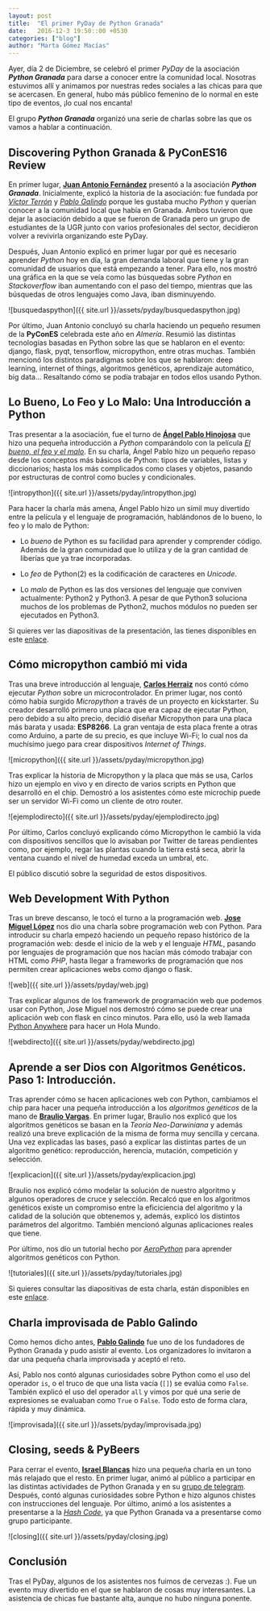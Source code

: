 ```yaml
---
layout: post
title:  "El primer PyDay de Python Granada"
date:   2016-12-3 19:50::00 +0530
categories: ["blog"]
author: "Marta Gómez Macías"
---
```


Ayer, día 2 de Diciembre, se celebró el primer _PyDay_ de la asociación ___Python Granada___ para darse a conocer entre la comunidad local. Nosotras estuvimos allí y animamos por nuestras redes sociales a las chicas para que se acercasen. En general, hubo más público femenino de lo normal en este tipo de eventos, ¡lo cual nos encanta!

El grupo ___Python Granada___ organizó una serie de charlas sobre las que os vamos a hablar a continuación.

## Discovering Python Granada & PyConES16 Review

En primer lugar, [__Juan Antonio Fernández__](https://twitter.com/sinclair_88) presentó a la asociación ___Python Granada___. Inicialmente, explicó la historia de la asociación: fue fundada por [_Víctor Terrón_](https://twitter.com/pyctor) y [_Pablo Galindo_](https://twitter.com/pablogsalgado) porque les gustaba mucho _Python_ y querían conocer a la comunidad local que había en Granada. Ambos tuvieron que dejar la asociación debido a que se fueron de Granada pero un grupo de estudiantes de la UGR junto con varios profesionales del sector, decidieron volver a revivirla organizando este PyDay. 

Después, Juan Antonio explicó en primer lugar por qué es necesario aprender _Python_ hoy en día, la gran demanda laboral que tiene y la gran comunidad de usuarios que está empezando a tener. Para ello, nos mostró una gráfica en la que se veía como las búsquedas sobre _Python_ en _Stackoverflow_ iban aumentando con el paso del tiempo, mientras que las búsquedas de otros lenguajes como Java, iban disminuyendo.


![busquedaspython]({{ site.url }}/assets/pyday/busquedaspython.jpg)

Por último, Juan Antonio concluyó su charla haciendo un pequeño resumen de la __PyConES__ celebrada este año en _Almería_. Resumió las distintas tecnologías basadas en Python sobre las que se hablaron en el evento: django, flask, pyqt, tensorflow, micropython, entre otras muchas. También mencionó los distintos paradigmas sobre los que se hablaron: deep learning, internet of things, algoritmos genéticos, aprendizaje automático, big data... Resaltando cómo se podía trabajar en todos ellos usando Python.

## Lo Bueno, Lo Feo y Lo Malo: Una Introducción a Python

Tras presentar a la asociación, fue el turno de [__Ángel Pablo Hinojosa__](https://twitter.com/psicobyte_) que hizo una pequeña introducción a _Python_ comparándolo con la película [_El bueno, el feo y el malo_](http://www.filmaffinity.com/es/film277815.html). En su charla, Ángel Pablo hizo un pequeño repaso desde los conceptos más básicos de Python: tipos de variables, listas y diccionarios; hasta los más complicados como clases y objetos, pasando por estructuras de control como bucles y condicionales.

![intropython]({{ site.url }}/assets/pyday/intropython.jpg)

Para hacer la charla más amena, Ángel Pablo hizo un símil muy divertido entre la película y el lenguaje de programación, hablándonos de lo bueno, lo feo y lo malo de Python:

* Lo _bueno_ de Python es su facilidad para aprender y comprender código. Además de la gran comunidad que lo utiliza y de la gran cantidad de liberías que ya trae incorporadas.

* Lo _feo_ de Python(2) es la codificación de caracteres en _Unicode_.

* Lo _malo_ de Python es las dos versiones del lenguaje que conviven actualmente: Python2 y Python3. A pesar de que Python3 soluciona muchos de los problemas de Python2, muchos módulos no pueden ser ejecutados en Python3.

Si quieres ver las diapositivas de la presentación, las tienes disponibles en este [enlace](https://psicobyte.github.io/CharlaPyday2016).

## Cómo micropython cambió mi vida

Tras una breve introducción al lenguaje, [__Carlos Herraiz__](https://twitter.com/ciherraiz) nos contó cómo ejecutar _Python_ sobre un microcontrolador. En primer lugar, nos contó cómo había surgido _Micropython_ a través de un proyecto en kickstarter. Su creador desarrolló primero una placa que era capaz de ejecutar Python, pero debido a su alto precio, decidió diseñar Micropython para una placa más barata y usada: __ESP8266__. La gran ventaja de esta placa frente a otras como Arduino, a parte de su precio, es que incluye Wi-Fi; lo cual nos da muchísimo juego para crear dispositivos _Internet of Things_.

![micropython]({{ site.url }}/assets/pyday/micropython.jpg)

Tras explicar la historia de Micropython y la placa que más se usa, Carlos hizo un ejemplo en vivo y en directo de varios scripts en Python que desarrolló en el chip. Demostró a los asistentes cómo este microchip puede ser un servidor Wi-Fi como un cliente de otro router. 

![ejemplodirecto]({{ site.url }}/assets/pyday/ejemplodirecto.jpg)

Por último, Carlos concluyó explicando cómo Micropython le cambió la vida con dispositivos sencillos que lo avisaban por Twitter de tareas pendientes como, por ejemplo, regar las plantas cuando la tierra está seca, abrir la ventana cuando el nivel de humedad exceda un umbral, etc. 

El público discutió sobre la seguridad de estos dispositivos.

## Web Development With Python

Tras un breve descanso, le tocó el turno a la programación web. [__Jose Miguel López__](https://twitter.com/josemlp91) nos dio una charla sobre programación web con Python. Para introducir su charla empezó haciendo un pequeño repaso histórico de la programación web: desde el inicio de la web y el lenguaje _HTML_, pasando por lenguajes de programación que nos hacían más cómodo trabajar con HTML como _PHP_, hasta llegar a frameworks de programación que nos permiten crear aplicaciones webs como django o flask.

![web]({{ site.url }}/assets/pyday/web.jpg)

Tras explicar algunos de los framework de programación web que podemos usar con Python, Jose Miguel nos demostró cómo se puede crear una aplicación web con flask en cinco minutos. Para ello, usó la web llamada [Python Anywhere](https://www.pythonanywhere.com/) para hacer un Hola Mundo.

![webdirecto]({{ site.url }}/assets/pyday/webdirecto.jpg)

## Aprende a ser Dios con Algoritmos Genéticos. Paso 1: Introducción.

Tras aprender cómo se hacen aplicaciones web con Python, cambiamos el chip para hacer una pequeña introducción a los _algoritmos genéticos_ de la mano de [__Braulio Vargas__](https://twitter.com/brau_vl). En primer lugar, Braulio nos explicó que los algoritmos genéticos se basan en la _Teoría Neo-Darwiniana_ y además realizó una breve explicación de la misma de forma muy sencilla y cercana. Una vez explicadas las bases, pasó a explicar las distintas partes de un algoritmo genético: reproducción, herencia, mutación, competición y selección. 

![explicacion]({{ site.url }}/assets/pyday/explicacion.jpg)

Braulio nos explicó cómo modelar la solución de nuestro algoritmo y algunos operadores de cruce y selección. Recalcó que en los algoritmos genéticos existe un compromiso entre la eficiciencia del algoritmo y la calidad de la solución que obtenemos y, además, explicó los distintos parámetros del algoritmo. También mencionó algunas aplicaciones reales que tiene.

Por último, nos dio un tutorial hecho por [_AeroPython_](https://github.com/AeroPython/Taller-Algoritmos-Geneticos-PyConEs16) para aprender algoritmos genéticos con Python.

![tutoriales]({{ site.url }}/assets/pyday/tutoriales.jpg)

Si quieres consultar las diapositivas de esta charla, están disponibles en este [enlace](https://brauliov.github.io/Aprende-a-ser-dios-con-algoritmos-geneticos/).

## Charla improvisada de Pablo Galindo

Como hemos dicho antes, [__Pablo Galindo__](https://twitter.com/pablogsalgado) fue uno de los fundadores de Python Granada y pudo asistir al evento. Los organizadores lo invitaron a dar una pequeña charla improvisada y aceptó el reto.

Así, Pablo nos contó algunas curiosidades sobre Python como el uso del operador `is`, o el truco de que una lista vacía (`[]`) se evalúa como `False`. También explicó el uso del operador `all` y vimos por qué una serie de expresiones se evaluaban como `True` o `False`. Todo esto de forma clara, rápida y muy dinámica.

![improvisada]({{ site.url }}/assets/pyday/improvisada.jpg)

## Closing, seeds & PyBeers

Para cerrar el evento, [__Israel Blancas__](https://twitter.com/iblancasa) hizo una pequeña charla en un tono más relajado que el resto. En primer lugar, animó al público a participar en las distintas actividades de Python Granada y en su [grupo de telegram](https://telegram.me/pythongranada). Después, contó algunas curiosidades sobre Python e hizo algunos chistes con instrucciones del lenguaje. Por último, animó a los asistentes a presentarse a la [_Hash Code_](https://hashcode.withgoogle.com/), ya que Python Granada va a presentarse como grupo participante.

![closing]({{ site.url }}/assets/pyday/closing.jpg)


## Conclusión

Tras el PyDay, algunos de los asistentes nos fuimos de cervezas :). Fue un evento muy divertido en el que se hablaron de cosas muy interesantes. La asistencia de chicas fue bastante alta, aunque no hubo ninguna ponente. 
